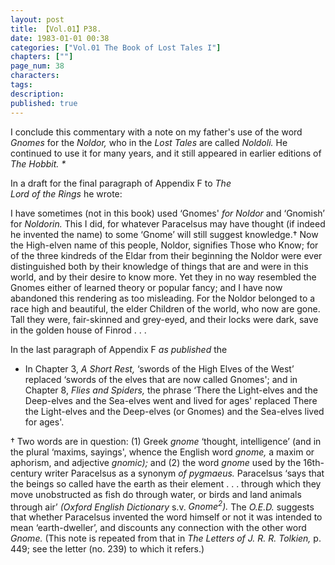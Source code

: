 ```yaml
---
layout: post
title: 【Vol.01】P38.
date: 1983-01-01 00:38
categories: ["Vol.01 The Book of Lost Tales I"]
chapters: [""]
page_num: 38
characters: 
tags: 
description: 
published: true
---
```


<p style="text-indent: 0;">
I conclude this commentary with a note on my father's use of the word <I>Gnomes </I>for the <I>Noldor, </I>who in the <I>Lost Tales </I>are called <I>Noldoli. </I>He continued to use it for many years, and it still appeared in earlier editions of <I>The Hobbit. *</I>
</p>

In a draft for the final paragraph of Appendix F to <I>The<BR>Lord of the Rings </I>he wrote:

I have sometimes (not in this book) used ‘Gnomes' <I>for Noldor </I>and ‘Gnomish’ for <I>Noldorin. </I>This I did, for whatever Paracelsus may have thought (if indeed he invented the name) to some ‘Gnome’ will still suggest knowledge.† Now the High-elven name of this people, Noldor, signifies Those who Know; for of the three kindreds of the Eldar from their beginning the Noldor were ever distinguished both by their knowledge of things that are and were in this world, and by their desire to know more. Yet they in no way resembled the Gnomes either of learned theory or popular fancy; and I have now abandoned this rendering as too misleading. For the Noldor belonged to a race high and beautiful, the elder Children of the world, who now are gone. Tall they were, fair-skinned and grey-eyed, and their locks were dark, save in the golden house of Finrod . . .

In the last paragraph of Appendix F <I>as published </I>the

* In Chapter 3, <I>A Short Rest, </I>‘swords of the High Elves of the West’ replaced ‘swords of the elves that are now called Gnomes'; and in Chapter 8, <I>Flies and Spiders, </I>the phrase ‘There the Light-elves and the Deep-elves and the Sea-elves went and lived for ages' replaced There the Light-elves and the Deep-elves (or Gnomes) and the Sea-elves lived for ages'.

† Two words are in question: (1) Greek <I>gnome </I>‘thought, intelligence’ (and in the plural ‘maxims, sayings', whence the English word <I>gnome, </I>a maxim or aphorism, and adjective <I>gnomic); </I>and (2) the word <I>gnome </I>used by the 16th-century writer Paracelsus as a synonym <I>of pygmaeus. </I>Paracelsus ‘says that the beings so called have the earth as their element . . . through which they move unobstructed as fish do through water, or birds and land animals through air’ <I>(Oxford English Dictionary </I>s.v. <I>Gnome<SUP>2</SUP>). </I>The <I>O.E.D. </I>suggests that whether Paracelsus invented the word himself or not it was intended to mean ‘earth-dweller’, and discounts any connection with the other word <I>Gnome. </I>(This note is repeated from that in <I>The Letters of J. R. R. Tolkien, </I>p. 449; see the letter (no. 239) to which it refers.)

